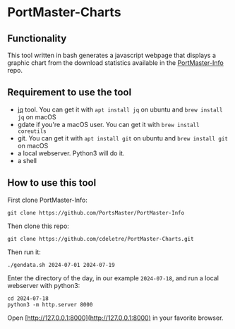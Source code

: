 # PortMaster-Charts

## Functionality

This tool written in bash generates a javascript webpage that displays a graphic chart from the download statistics available in the [PortMaster-Info](https://github.com/PortsMaster/PortMaster-Info) repo.

## Requirement to use the tool

- [jq](https://jqlang.github.io/jq/) tool. You can get it with `apt install jq` on ubuntu and `brew install jq` on macOS
- gdate if you're a macOS user. You can get it with `brew install coreutils`
- git. You can get it with `apt install git` on ubuntu and `brew install git` on macOS
- a local webserver. Python3 will do it.
- a shell

## How to use this tool

First clone PortMaster-Info:

```
git clone https://github.com/PortsMaster/PortMaster-Info
```

Then clone this repo:

```
git clone https://github.com/cdeletre/PortMaster-Charts.git
```

Then run it:

```
./gendata.sh 2024-07-01 2024-07-19
```

Enter the directory of the day, in our example `2024-07-18`, and run a local webserver with python3:
```
cd 2024-07-18
python3 -m http.server 8000
```

Open [http://127.0.0.1:8000](http://127.0.0.1:8000) in your favorite browser.